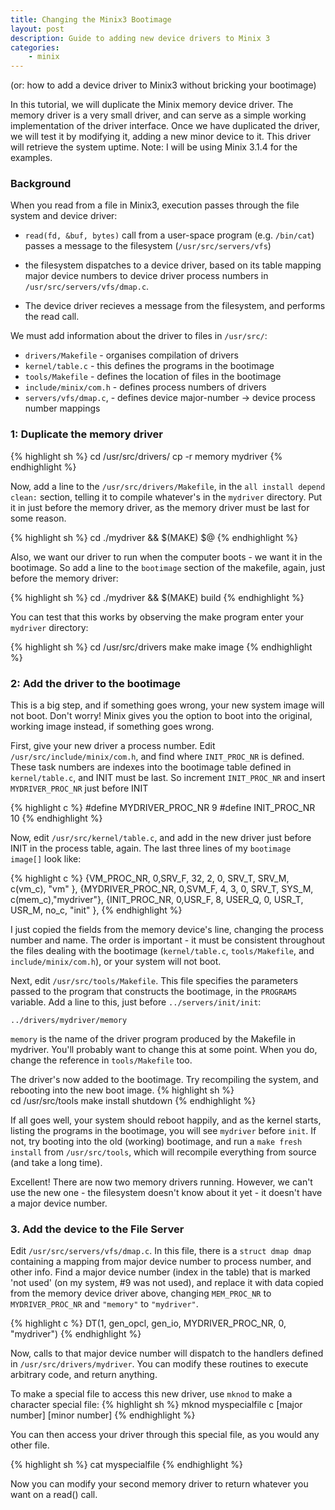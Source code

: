```yaml
---
title: Changing the Minix3 Bootimage
layout: post
description: Guide to adding new device drivers to Minix 3
categories:
    - minix
---
```


(or: how to add a device driver to Minix3 without bricking your bootimage)

In this tutorial, we will duplicate the Minix memory device driver. The memory
driver is a very small driver, and can serve as a simple working implementation
of the driver interface. Once we have duplicated the driver, we will test it by
modifying it, adding a new minor device to it. This driver will retrieve the
system uptime. Note: I will be using Minix 3.1.4 for the examples.

### Background

When you read from a file in Minix3, execution passes through the file system
and device driver:

* `read(fd, &buf, bytes)` call from a user-space program (e.g. `/bin/cat`)
  passes a message to the filesystem (`/usr/src/servers/vfs`)

* the filesystem dispatches to a device driver, based on its table mapping
  major device numbers to device driver process numbers in
  `/usr/src/servers/vfs/dmap.c`.

* The device driver recieves a message from the filesystem, and performs the
  read call.

We must add information about the driver to files in `/usr/src/`: 

* `drivers/Makefile` - organises compilation of drivers
* `kernel/table.c` - this defines the programs in the bootimage
* `tools/Makefile` - defines the location of files in the bootimage
* `include/minix/com.h` - defines process numbers of drivers
* `servers/vfs/dmap.c`, - defines device major-number -> device process 
   number mappings

### 1: Duplicate the memory driver
{% highlight sh %}
cd /usr/src/drivers/
cp -r memory mydriver
{% endhighlight %}

Now, add a line to the `/usr/src/drivers/Makefile`, in the `all install depend
clean:` section, telling it to compile whatever's in the `mydriver` directory.
Put it in just before the memory driver, as the memory driver must be last for
some reason.

{% highlight sh %}
cd ./mydriver && $(MAKE) $@
{% endhighlight %}

Also, we want our driver to run when the computer boots - we want it in the
bootimage. So add a line to the `bootimage` section of the makefile, again,
just before the memory driver:

{% highlight sh %}
cd ./mydriver && $(MAKE) build
{% endhighlight %}

You can test that this works by observing the make program enter your
`mydriver` directory:

{% highlight sh %}
cd /usr/src/drivers
make
make image
{% endhighlight %}

### 2: Add the driver to the bootimage

This is a big step, and if something goes wrong, your new system image will not
boot. Don't worry! Minix gives you the option to boot into the original,
working image instead, if something goes wrong.

First, give your new driver a process number. Edit
`/usr/src/include/minix/com.h`, and find where `INIT_PROC_NR` is defined. These
task numbers are indexes into the bootimage table defined in `kernel/table.c`,
and INIT must be last. So increment `INIT_PROC_NR` and insert
`MYDRIVER_PROC_NR` just before INIT

{% highlight c %}
#define MYDRIVER_PROC_NR    9
#define INIT_PROC_NR        10 
{% endhighlight %}

Now, edit `/usr/src/kernel/table.c`, and add in the new driver just before INIT
in the process table, again. The last three lines of my `bootimage image[]`
look like:

{% highlight c %}
{VM_PROC_NR,        0,SRV_F, 32,      2, 0,  SRV_T, SRV_M, c(vm_c), "vm"    },
{MYDRIVER_PROC_NR,  0,SVM_F,  4,      3, 0,  SRV_T, SYS_M, c(mem_c),"mydriver"},
{INIT_PROC_NR,      0,USR_F,  8, USER_Q, 0,  USR_T, USR_M, no_c,    "init"  },
{% endhighlight %}

I just copied the fields from the memory device's line, changing the process
number and name. The order is important - it must be consistent throughout the
files dealing with the bootimage (`kernel/table.c`, `tools/Makefile`, and
`include/minix/com.h`), or your system will not boot.

Next, edit `/usr/src/tools/Makefile`. This file specifies the parameters passed
to the program that constructs the bootimage, in the `PROGRAMS` variable. Add a
line to this, just before `../servers/init/init`:

    ../drivers/mydriver/memory

`memory` is the name of the driver program produced by the Makefile in
mydriver. You'll probably want to change this at some point. When you do,
change the reference in `tools/Makefile` too.

The driver's now added to the bootimage. Try recompiling the system, and
rebooting into the new boot image.
{% highlight sh %}   
cd /usr/src/tools
make install
shutdown
{% endhighlight %}

If all goes well, your system should reboot happily, and as the kernel starts,
listing the programs in the bootimage, you will see `mydriver` before `init`.
If not, try booting into the old (working) bootimage, and run a `make fresh
install` from `/usr/src/tools`, which will recompile everything from source
(and take a long time).

Excellent! There are now two memory drivers running. However, we can't use the
new one - the filesystem doesn't know about it yet - it doesn't have a major
device number.

### 3. Add the device to the File Server

Edit `/usr/src/servers/vfs/dmap.c`. In this file, there is a `struct dmap dmap`
containing a mapping from major device number to process number, and other
info.  Find a major device number (index in the table) that is marked 'not
used' (on my system, #9 was not used), and replace it with data copied from the
memory device driver above, changing `MEM_PROC_NR` to `MYDRIVER_PROC_NR` and
`"memory"` to `"mydriver"`.

{% highlight c %}
DT(1, gen_opcl, gen_io, MYDRIVER_PROC_NR, 0, "mydriver")
{% endhighlight %}

Now, calls to that major device number will dispatch to the handlers defined in
`/usr/src/drivers/mydriver`. You can modify these routines to execute arbitrary
code, and return anything. 

To make a special file to access this new driver, use `mknod` to make a
character special file:
{% highlight sh %}
mknod myspecialfile c [major number] [minor number]
{% endhighlight %}

You can then access your driver through this special file, as you would any
other file.

{% highlight sh %}
cat myspecialfile
{% endhighlight %}

Now you can modify your second memory driver to return whatever you want on a
read() call.
